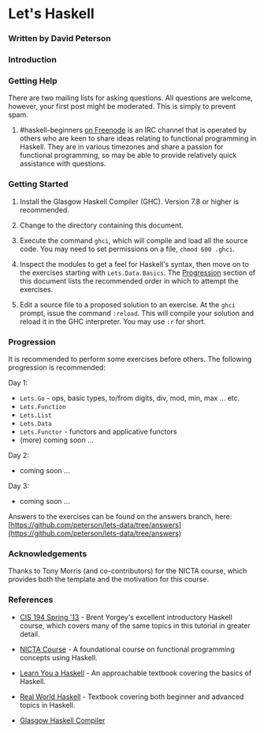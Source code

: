 # Let's Haskell

### Written by David Peterson

### Introduction

### Getting Help

There are two mailing lists for asking questions. All questions are welcome,
however, your first post might be moderated. This is simply to prevent spam.

1. \#haskell-beginners [on Freenode](irc://irc.freenode.net/#haskell-beginners)
   is an IRC channel that is operated by others who are keen to share ideas
   relating to functional programming in Haskell. They are in various timezones
   and share a passion for functional programming, so may be able to provide
   relatively quick assistance with questions.


### Getting Started

1. Install the Glasgow Haskell Compiler (GHC). Version 7.8 or higher is recommended.

2. Change to the directory containing this document.

3. Execute the command `ghci`, which will compile and load all the source code.
   You may need to set permissions on a file, `chmod 600 .ghci`.

4. Inspect the modules to get a feel for Haskell's syntax, then move on to the
   exercises starting with `Lets.Data.Basics`. The [Progression](#progression)
   section of this document lists the recommended order in which to attempt the
   exercises.

5. Edit a source file to a proposed solution to an exercise. At the `ghci`
   prompt, issue the command `:reload`. This will compile your solution and
   reload it in the GHC interpreter. You may use `:r` for short.


### Progression

It is recommended to perform some exercises before others. The following
progression is recommended:

Day 1:

* `Lets.Go` - ops, basic types, to/from digits, div, mod, min, max ... etc.
* `Lets.Function`
* `Lets.List`
* `Lets.Data`
* `Lets.Functor` - functors and applicative functors
* (more) coming soon ...

Day 2:

* coming soon ...

Day 3:

* coming soon ...

Answers to the exercises can be found on the answers branch, here:
[https://github.com/peterson/lets-data/tree/answers](https://github.com/peterson/lets-data/tree/answers)

### Acknowledgements

Thanks to Tony Morris (and co-contributors) for the NICTA course, which provides both
the template and the motivation for this course.

### References

* [CIS 194 Spring '13](https://www.seas.upenn.edu/~cis194/spring13/) - Brent Yorgey's excellent introductory Haskell course, which covers many of the same topics in this tutorial in greater detail.

* [NICTA Course](https://github.com/nicta/course) - A foundational course on functional programming concepts using Haskell.

* [Learn You a Haskell](http://learnyouahaskell.com/) - An approachable textbook covering the basics of Haskell.

* [Real World Haskell](http://http://book.realworldhaskell.org/) - Textbook covering both beginner and advanced topics in Haskell.

* [Glasgow Haskell Compiler](http://haskell.org/ghc)
